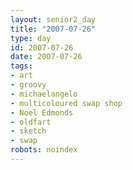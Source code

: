 ```yaml
---
layout: senior2_day
title: "2007-07-26"
type: day
id: 2007-07-26
date: 2007-07-26
tags:
- art
- groovy
- michaelangelo
- multicoloured swap shop
- Noel Edmonds
- oldfart
- sketch
- swap
robots: noindex
---
```


